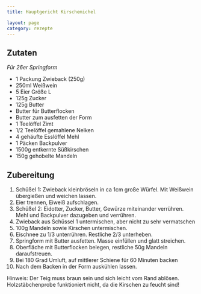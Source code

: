 ```yaml
---
title: Hauptgericht Kirschemichel

layout: page
category: rezepte
---
```


Zutaten
-------
*Für 26er Springform*

- 1 Packung Zwieback (250g)
- 250ml Weißwein
- 5 Eier Größe L
- 125g Zucker
- 125g Butter
- Butter für Butterflocken
- Butter zum ausfetten der Form
- 1 Teelöffel Zimt
- 1/2 Teelöffel gemahlene Nelken
- 4 gehäufte Esslöffel Mehl
- 1 Päcken Backpulver
- 1500g entkernte Süßkirschen
- 150g gehobelte Mandeln

Zubereitung
-----------

1. Schüßel 1: Zwieback kleinbröseln in ca 1cm große Würfel. Mit Weißwein übergießen und weichen lassen.
2. Eier trennen, Eiweiß aufschlagen.
3. Schüßel 2: Eidotter, Zucker, Butter, Gewürze miteinander verrühren. Mehl und Backpulver dazugeben und verrühren.
4. Zwieback aus Schüssel 1 untermischen, aber nicht zu sehr vermatschen
5. 100g Mandeln sowie Kirschen untermischen.
6. Eischnee zu 1/3 unterrühren. Restliche 2/3 unterheben.
7. Springform mit Butter ausfetten. Masse einfüllen und glatt streichen.
8. Oberfläche mit Butterflocken belegen, restliche 50g Mandeln daraufstreuen.
9. Bei 180 Grad Umluft, auf mittlerer Schiene für 60 Minuten backen
10. Nach dem Backen in der Form auskühlen lassen.

Hinweis: Der Teig muss braun sein und sich leicht vom Rand ablösen. Holzstäbchenprobe funktioniert nicht, da die Kirschen zu feucht sind!
